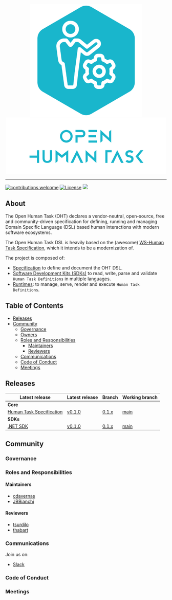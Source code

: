 <p align="center">
  <img src="assets/images/oht-logo.png" height="350px" alt="Open Human Task Logo"/>
  <br>
  <img src="assets/images/oht-type.png" height="175" alt="Open Human Task Logotyping"/>
</p>
<hr>

[![contributions welcome](https://img.shields.io/badge/contributions-welcome-green.svg?style=flat)](https://github.com/openhumantask/specification/issues)
[![License](https://img.shields.io/badge/License-Apache%202.0-blue.svg)](https://github.com/openhumantask/specification/blob/master/LICENSE)
[<img src="http://img.shields.io/badge/slack-@openhumantask-red?style=social&logo=slack">](https://cloud-native.slack.com/messages/serverless-workflow) 

## About

The Open Human Task (OHT) declares a vendor-neutral, open-source, free and community-driven specification for defining, running and managing Domain Specific Language (DSL) based human interactions with modern software ecosystems. 

The Open Human Task DSL is heavily based on the (awesome) [WS-Human Task Specification](http://docs.oasis-open.org/bpel4people/ws-humantask-1.1-spec-cs-01.html), which it intends to be a modernization of.

The project is composed of:

- [Specification](specification.md) to define and document the OHT DSL.
- [Software Development Kits (SDKs)]() to read, write, parse and validate `Human Task Definitions` in multiple languages.
- [Runtimes](): to manage, serve, render and execute `Human Task Definitions`.

## Table of Contents

- [Releases](#releases)
- [Community](#community)
  - [Governance](#governance)
  - [Owners](#owners)
  - [Roles and Responsibilities](#roles-and-responsibilities)
    - [Maintainers](#maintainers)
    - [Reviewers](#reviewers)
  - [Communications](#communications)
  - [Code of Conduct](#code-of-conduct)
  - [Meetings](#meetings)

## Releases

| Latest release | Latest release | Branch | Working branch |
|----------------|----------------|--------|----------------|
| **Core** |
| [Human Task Specification](specification.md) | [v0.1.0]() | [0.1.x]() | [main](https://github.com/openhumantask/specification) |
| **SDKs** |
| [.NET SDK](https://github.com/openhumantask/sdk-net) | [v0.1.0]() | [0.1.x]() | [main](https://github.com/openhumantask/sdk-net) |

## Community

### Governance

### Roles and Responsibilities

#### Maintainers

  - [cdavernas](https://github.com/cdavernas)
  - [JBBianchi](https://github.com/jbbianchi)
  
#### Reviewers

  - [tsurdilo](https://github.com/tsurdilo)
  - [thabart](https://github.com/thabart)

### Communications

Join us on:

 - [Slack](https://join.slack.com/t/openhumantask/shared_invite/zt-1hopjg6kw-R0SiYhCheH01BDFWeRsi6g)

### Code of Conduct

### Meetings
